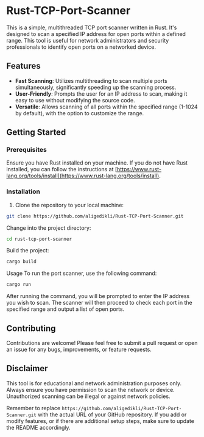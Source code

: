 # Rust-TCP-Port-Scanner

This is a simple, multithreaded TCP port scanner written in Rust. It's designed to scan a specified IP address for open ports within a defined range. This tool is useful for network administrators and security professionals to identify open ports on a networked device.

## Features

- **Fast Scanning**: Utilizes multithreading to scan multiple ports simultaneously, significantly speeding up the scanning process.
- **User-Friendly**: Prompts the user for an IP address to scan, making it easy to use without modifying the source code.
- **Versatile**: Allows scanning of all ports within the specified range (1-1024 by default), with the option to customize the range.

## Getting Started

### Prerequisites

Ensure you have Rust installed on your machine. If you do not have Rust installed, you can follow the instructions at [https://www.rust-lang.org/tools/install](https://www.rust-lang.org/tools/install).

### Installation

1. Clone the repository to your local machine:

```sh
git clone https://github.com/aligedikli/Rust-TCP-Port-Scanner.git
```

Change into the project directory:

```sh
cd rust-tcp-port-scanner
```

Build the project:

```sh
cargo build
```

Usage
To run the port scanner, use the following command:

```sh
cargo run
```

After running the command, you will be prompted to enter the IP address you wish to scan. The scanner will then proceed to check each port in the specified range and output a list of open ports.

## Contributing
Contributions are welcome! Please feel free to submit a pull request or open an issue for any bugs, improvements, or feature requests.

## Disclaimer
 This tool is for educational and network administration purposes only. Always ensure you have permission to scan the network or device. Unauthorized scanning can be illegal or against network policies.


 Remember to replace `https://github.com/aligedikli/Rust-TCP-Port-Scanner.git` with the actual URL of your GitHub repository. If you add or modify features, or if there are additional setup steps, make sure to update the README accordingly.


